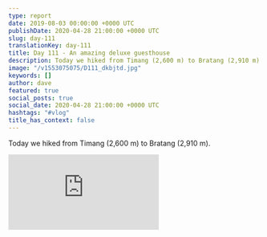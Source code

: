 ```yaml
---
type: report
date: 2019-08-03 00:00:00 +0000 UTC
publishDate: 2020-04-28 21:00:00 +0000 UTC
slug: day-111
translationKey: day-111
title: Day 111 - An amazing deluxe guesthouse
description: Today we hiked from Timang (2,600 m) to Bratang (2,910 m).
image: "/v1553075075/D111_dkbjtd.jpg"
keywords: []
author: dave
featured: true
social_posts: true
social_date: 2020-04-28 21:00:00 +0000 UTC
hashtags: "#vlog"
title_has_context: false
---
```


Today we hiked from Timang (2,600 m) to Bratang (2,910 m).

<iframe src="https://www.youtube.com/embed/4NsGzDPwmg4" frameborder="0" allow="accelerometer; autoplay; encrypted-media; gyroscope; picture-in-picture" allowfullscreen></iframe>

